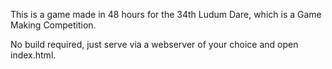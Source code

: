 This is a game made in 48 hours for the 34th Ludum Dare, which is a Game Making Competition.

No build required, just serve via a webserver of your choice and open index.html.
